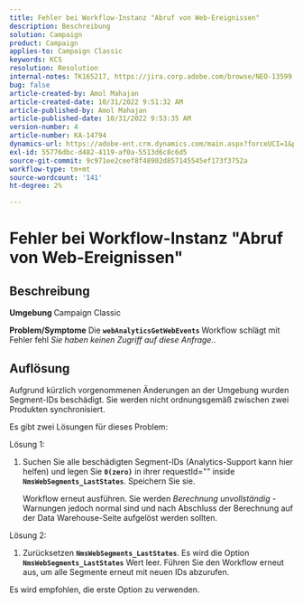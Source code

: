 ```yaml
---
title: Fehler bei Workflow-Instanz "Abruf von Web-Ereignissen"
description: Beschreibung
solution: Campaign
product: Campaign
applies-to: Campaign Classic
keywords: KCS
resolution: Resolution
internal-notes: TK165217, https://jira.corp.adobe.com/browse/NEO-13599
bug: false
article-created-by: Amol Mahajan
article-created-date: 10/31/2022 9:51:32 AM
article-published-by: Amol Mahajan
article-published-date: 10/31/2022 9:53:35 AM
version-number: 4
article-number: KA-14794
dynamics-url: https://adobe-ent.crm.dynamics.com/main.aspx?forceUCI=1&pagetype=entityrecord&etn=knowledgearticle&id=87914594-0159-ed11-9561-6045bd006079
exl-id: 55776dbc-d482-4119-af0a-5513d6c8c6d5
source-git-commit: 9c971ee2ceef8f48902d857145545ef173f3752a
workflow-type: tm+mt
source-wordcount: '141'
ht-degree: 2%

---
```


# Fehler bei Workflow-Instanz &quot;Abruf von Web-Ereignissen&quot;

## Beschreibung

<b>Umgebung </b>
Campaign Classic


<b>Problem/Symptome</b>
Die <b>`webAnalyticsGetWebEvents` </b>Workflow schlägt mit Fehler fehl *Sie haben keinen Zugriff auf diese Anfrage.*.


## Auflösung


Aufgrund kürzlich vorgenommenen Änderungen an der Umgebung wurden Segment-IDs beschädigt. Sie werden nicht ordnungsgemäß zwischen zwei Produkten synchronisiert.

Es gibt zwei Lösungen für dieses Problem:

Lösung 1:

1. Suchen Sie alle beschädigten Segment-IDs (Analytics-Support kann hier helfen) und legen Sie <b>`0(zero)`</b> in ihrer requestId=&quot;&quot; inside <b>`NmsWebSegments_LastStates`</b>. Speichern Sie sie.

   Workflow erneut ausführen. Sie werden *Berechnung unvollständig* -Warnungen jedoch normal sind und nach Abschluss der Berechnung auf der Data Warehouse-Seite aufgelöst werden sollten.


Lösung 2:

1. Zurücksetzen <b>`NmsWebSegments_LastStates`</b>. Es wird die Option <b>`NmsWebSegments_LastStates`</b> Wert leer. Führen Sie den Workflow erneut aus, um alle Segmente erneut mit neuen IDs abzurufen.




Es wird empfohlen, die erste Option zu verwenden.
